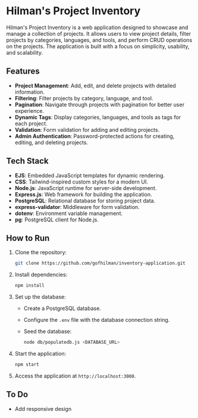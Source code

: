 # Hilman's Project Inventory

Hilman's Project Inventory is a web application designed to showcase and manage a collection of projects. It allows users to view project details, filter projects by categories, languages, and tools, and perform CRUD operations on the projects. The application is built with a focus on simplicity, usability, and scalability.

## Features

- **Project Management**: Add, edit, and delete projects with detailed information.
- **Filtering**: Filter projects by category, language, and tool.
- **Pagination**: Navigate through projects with pagination for better user experience.
- **Dynamic Tags**: Display categories, languages, and tools as tags for each project.
- **Validation**: Form validation for adding and editing projects.
- **Admin Authentication**: Password-protected actions for creating, editing, and deleting projects.

## Tech Stack

- **EJS**: Embedded JavaScript templates for dynamic rendering.
- **CSS**: Tailwind-inspired custom styles for a modern UI.
- **Node.js**: JavaScript runtime for server-side development.
- **Express.js**: Web framework for building the application.
- **PostgreSQL**: Relational database for storing project data.
- **express-validator**: Middleware for form validation.
- **dotenv**: Environment variable management.
- **pg**: PostgreSQL client for Node.js.

## How to Run

1. Clone the repository:

   ```bash
   git clone https://github.com/gofhilman/inventory-application.git
   ```

2. Install dependencies:

   ```bash
   npm install
   ```

3. Set up the database:
   - Create a PostgreSQL database.
   - Configure the `.env` file with the database connection string.
   - Seed the database:

     ```bash
     node db/populatedb.js <DATABASE_URL>
     ```

4. Start the application:

   ```bash
   npm start
   ```

5. Access the application at `http://localhost:3000`.

## To Do

- Add responsive design
